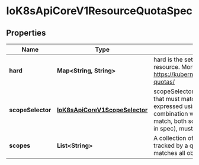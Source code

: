 
# IoK8sApiCoreV1ResourceQuotaSpec

## Properties
Name | Type | Description | Notes
------------ | ------------- | ------------- | -------------
**hard** | **Map&lt;String, String&gt;** | hard is the set of desired hard limits for each named resource. More info: https://kubernetes.io/docs/concepts/policy/resource-quotas/ |  [optional]
**scopeSelector** | [**IoK8sApiCoreV1ScopeSelector**](IoK8sApiCoreV1ScopeSelector.md) | scopeSelector is also a collection of filters like scopes that must match each object tracked by a quota but expressed using ScopeSelectorOperator in combination with possible values. For a resource to match, both scopes AND scopeSelector (if specified in spec), must be matched. |  [optional]
**scopes** | **List&lt;String&gt;** | A collection of filters that must match each object tracked by a quota. If not specified, the quota matches all objects. |  [optional]




